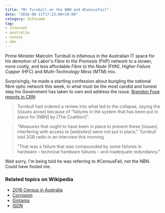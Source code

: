 ```yaml
---
title: "Mr Turnbull on the NBN and #CensusFail"
date: "2016-08-11T17:23:00+10:00"
category: Infocomm
tag:
- internet
- australia
- census
- nbn
---
```

Prime Minister Malcolm Turnbull is infamous in the Australian IT space for his demotion of Labor's *Fibre to the Premesis* (FttP) network to a slower, more costly, and less affordable *Fibre to the Node* (FttN), *Higher Failure Copper* (HFC) and *Multi–Technology Mess* (MTM) mix.

Surprisingly, he made a startling confession about bungling the national fibre optic network this week, in what must be the most candid and honest step his Government has taken to own and address the issue. [Brendon Foye reports in CRN]:

> Turnbull had ordered a review into what led to the collapse, saying the [issues arose] because of "failures in the system that has been put in place for [NBN] by [The Coalition]".

> “Measures that ought to have been in place to prevent these [issues]  interfering with access to [websites] were not put in place," Turnbull told 2GB radio in an interview this morning.
> 
> "That was a failure that was compounded by some failures in hardware – technical hardware failures – and inadequate redundancy."

Wait sorry, I'm being told he was referring to #CensusFail, not the NBN. Could have fooled me.

### Related topics on Wikipedia

* [2016 Census in Australia](https://en.wikipedia.org/wiki/Census_in_Australia#2016)
* [Corrosion](https://en.wikipedia.org/wiki/Corrosion)
* [Gintama](https://en.wikipedia.org/wiki/Gin_Tama)
* [ISDN](https://en.wikipedia.org/wiki/Integrated_Services_Digital_Network)

[Brendon Foye reports in CRN]: http://www.crn.com.au/news/turnbull-points-finger-at-ibm-for-censusfail-433393
